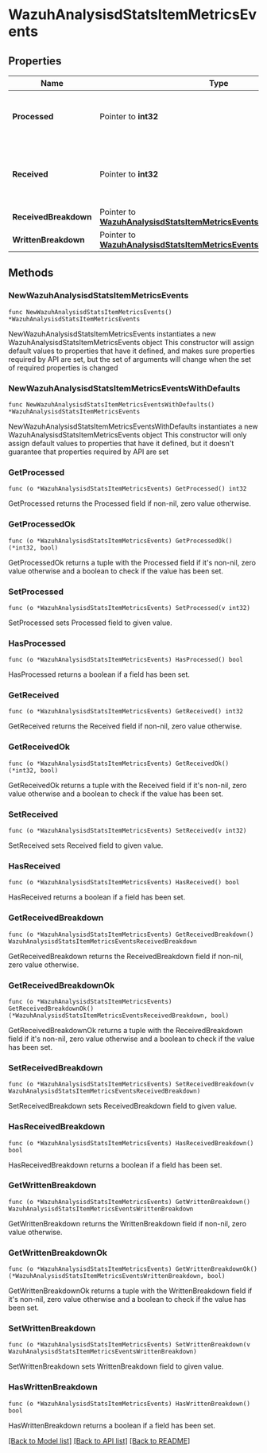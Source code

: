 # WazuhAnalysisdStatsItemMetricsEvents

## Properties

Name | Type | Description | Notes
------------ | ------------- | ------------- | -------------
**Processed** | Pointer to **int32** | Total processed events (analyzed by rules) | [optional] 
**Received** | Pointer to **int32** | Total received events from agents and local modules | [optional] 
**ReceivedBreakdown** | Pointer to [**WazuhAnalysisdStatsItemMetricsEventsReceivedBreakdown**](WazuhAnalysisdStatsItemMetricsEventsReceivedBreakdown.md) |  | [optional] 
**WrittenBreakdown** | Pointer to [**WazuhAnalysisdStatsItemMetricsEventsWrittenBreakdown**](WazuhAnalysisdStatsItemMetricsEventsWrittenBreakdown.md) |  | [optional] 

## Methods

### NewWazuhAnalysisdStatsItemMetricsEvents

`func NewWazuhAnalysisdStatsItemMetricsEvents() *WazuhAnalysisdStatsItemMetricsEvents`

NewWazuhAnalysisdStatsItemMetricsEvents instantiates a new WazuhAnalysisdStatsItemMetricsEvents object
This constructor will assign default values to properties that have it defined,
and makes sure properties required by API are set, but the set of arguments
will change when the set of required properties is changed

### NewWazuhAnalysisdStatsItemMetricsEventsWithDefaults

`func NewWazuhAnalysisdStatsItemMetricsEventsWithDefaults() *WazuhAnalysisdStatsItemMetricsEvents`

NewWazuhAnalysisdStatsItemMetricsEventsWithDefaults instantiates a new WazuhAnalysisdStatsItemMetricsEvents object
This constructor will only assign default values to properties that have it defined,
but it doesn't guarantee that properties required by API are set

### GetProcessed

`func (o *WazuhAnalysisdStatsItemMetricsEvents) GetProcessed() int32`

GetProcessed returns the Processed field if non-nil, zero value otherwise.

### GetProcessedOk

`func (o *WazuhAnalysisdStatsItemMetricsEvents) GetProcessedOk() (*int32, bool)`

GetProcessedOk returns a tuple with the Processed field if it's non-nil, zero value otherwise
and a boolean to check if the value has been set.

### SetProcessed

`func (o *WazuhAnalysisdStatsItemMetricsEvents) SetProcessed(v int32)`

SetProcessed sets Processed field to given value.

### HasProcessed

`func (o *WazuhAnalysisdStatsItemMetricsEvents) HasProcessed() bool`

HasProcessed returns a boolean if a field has been set.

### GetReceived

`func (o *WazuhAnalysisdStatsItemMetricsEvents) GetReceived() int32`

GetReceived returns the Received field if non-nil, zero value otherwise.

### GetReceivedOk

`func (o *WazuhAnalysisdStatsItemMetricsEvents) GetReceivedOk() (*int32, bool)`

GetReceivedOk returns a tuple with the Received field if it's non-nil, zero value otherwise
and a boolean to check if the value has been set.

### SetReceived

`func (o *WazuhAnalysisdStatsItemMetricsEvents) SetReceived(v int32)`

SetReceived sets Received field to given value.

### HasReceived

`func (o *WazuhAnalysisdStatsItemMetricsEvents) HasReceived() bool`

HasReceived returns a boolean if a field has been set.

### GetReceivedBreakdown

`func (o *WazuhAnalysisdStatsItemMetricsEvents) GetReceivedBreakdown() WazuhAnalysisdStatsItemMetricsEventsReceivedBreakdown`

GetReceivedBreakdown returns the ReceivedBreakdown field if non-nil, zero value otherwise.

### GetReceivedBreakdownOk

`func (o *WazuhAnalysisdStatsItemMetricsEvents) GetReceivedBreakdownOk() (*WazuhAnalysisdStatsItemMetricsEventsReceivedBreakdown, bool)`

GetReceivedBreakdownOk returns a tuple with the ReceivedBreakdown field if it's non-nil, zero value otherwise
and a boolean to check if the value has been set.

### SetReceivedBreakdown

`func (o *WazuhAnalysisdStatsItemMetricsEvents) SetReceivedBreakdown(v WazuhAnalysisdStatsItemMetricsEventsReceivedBreakdown)`

SetReceivedBreakdown sets ReceivedBreakdown field to given value.

### HasReceivedBreakdown

`func (o *WazuhAnalysisdStatsItemMetricsEvents) HasReceivedBreakdown() bool`

HasReceivedBreakdown returns a boolean if a field has been set.

### GetWrittenBreakdown

`func (o *WazuhAnalysisdStatsItemMetricsEvents) GetWrittenBreakdown() WazuhAnalysisdStatsItemMetricsEventsWrittenBreakdown`

GetWrittenBreakdown returns the WrittenBreakdown field if non-nil, zero value otherwise.

### GetWrittenBreakdownOk

`func (o *WazuhAnalysisdStatsItemMetricsEvents) GetWrittenBreakdownOk() (*WazuhAnalysisdStatsItemMetricsEventsWrittenBreakdown, bool)`

GetWrittenBreakdownOk returns a tuple with the WrittenBreakdown field if it's non-nil, zero value otherwise
and a boolean to check if the value has been set.

### SetWrittenBreakdown

`func (o *WazuhAnalysisdStatsItemMetricsEvents) SetWrittenBreakdown(v WazuhAnalysisdStatsItemMetricsEventsWrittenBreakdown)`

SetWrittenBreakdown sets WrittenBreakdown field to given value.

### HasWrittenBreakdown

`func (o *WazuhAnalysisdStatsItemMetricsEvents) HasWrittenBreakdown() bool`

HasWrittenBreakdown returns a boolean if a field has been set.


[[Back to Model list]](../README.md#documentation-for-models) [[Back to API list]](../README.md#documentation-for-api-endpoints) [[Back to README]](../README.md)


